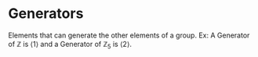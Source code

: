 # Generators
Elements that can generate the other elements of a group. 
Ex: A Generator of $\mathbb{Z}$ is $\langle 1 \rangle$ and a Generator of $\mathbb{Z}_5$ is $\langle 2 \rangle$. 